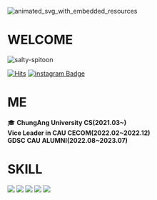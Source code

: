 ![animated_svg_with_embedded_resources](https://github.com/smilebank7/smilebank7/assets/76163909/35a9c72e-ae26-44bc-99f5-53e443a8a49f)

# **WELCOME** 
![salty-spitoon](https://github.com/smilebank7/smilebank7/assets/76163909/149648ed-26c3-40d9-8e32-90b2987bc72d)




[![Hits](https://hits.seeyoufarm.com/api/count/incr/badge.svg?url=https%3A%2F%2Fgithub.com%2Fsmilebank7%2Fsmilebank7%2F&count_bg=%238A2BE2&title_bg=%23808080&icon=&icon_color=%23E7E7E7&title=hits&edge_flat=true)](https://hits.seeyoufarm.com) [![instagram Badge](https://img.shields.io/badge/-Instagram-blueviolet?style=flat-square&logo=Instagram&logoColor=white&link=https://www.instagram.com/inshjh/)](https://www.instagram.com/inshjh/)

# ME
🎓 **ChungAng University CS(2021.03~)**
</br> **Vice Leader in CAU CECOM(2022.02~2022.12)**
</br> **GDSC CAU ALUMNI(2022.08~2023.07)**
</br>
# SKILL
<img src="https://img.shields.io/badge/React-61DAFB?logo=React">
<img src="https://img.shields.io/badge/Next-000000?logo=Next.js">
<img src="https://img.shields.io/badge/NestJS-E0234E?logo=NestJS">
<img src="https://img.shields.io/badge/Spring-6DB33F?logo=Spring">
<img src="https://img.shields.io/badge/Kubernetes-326CE5?logo=Kubernetes">








<!--
**smilebank7/smilebank7** is a ✨ _special_ ✨ repository because its `README.md` (this file) appears on your GitHub profile.

Here are some ideas to get you started:

- 🔭 I’m currently working on ...
- 🌱 I’m currently learning ...
- 👯 I’m looking to collaborate on ...
- 🤔 I’m looking for help with ...
- 💬 Ask me about ...
- 📫 How to reach me: ...
- 😄 Pronouns: ...
- ⚡ Fun fact: ...
-->
